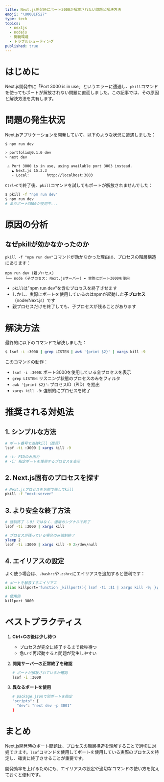 ```yaml
---
title: Next.js開発時にポート3000が解放されない問題と解決方法
emoji: "\U0001F527"
type: tech
topics:
  - nextjs
  - nodejs
  - 開発環境
  - トラブルシューティング
published: true
---
```

# はじめに

Next.js開発中に「Port 3000 is in use」というエラーに遭遇し、`pkill`コマンドを使ってもポートが解放されない問題に直面しました。この記事では、その原因と解決方法を共有します。

# 問題の発生状況

Next.jsアプリケーションを開発していて、以下のような状況に遭遇しました：

```bash
$ npm run dev

> portfolio@0.1.0 dev
> next dev

 ⚠ Port 3000 is in use, using available port 3003 instead.
   ▲ Next.js 15.3.3
   - Local:        http://localhost:3003
```

`Ctrl+C`で終了後、`pkill`コマンドを試してもポートが解放されませんでした：

```bash
$ pkill -f "npm run dev"
$ npm run dev
# まだポート3000が使用中...
```

# 原因の分析

## なぜpkillが効かなかったのか

`pkill -f "npm run dev"`コマンドが効かなかった理由は、プロセスの階層構造にあります：

```
npm run dev (親プロセス)
└── node (子プロセス: Next.jsサーバー) ← 実際にポート3000を使用
```

- `pkill`は"npm run dev"を含むプロセスを終了させます
- しかし、実際にポートを使用しているのはnpmが起動した**子プロセス**（node/Next.js）です
- 親プロセスだけを終了しても、子プロセスが残ることがあります

# 解決方法

最終的に以下のコマンドで解決しました：

```bash
$ lsof -i :3000 | grep LISTEN | awk '{print $2}' | xargs kill -9
```

このコマンドの動作：
- `lsof -i :3000`: ポート3000を使用している全プロセスを表示
- `grep LISTEN`: リスニング状態のプロセスのみをフィルタ
- `awk '{print $2}'`: プロセスID（PID）を抽出
- `xargs kill -9`: 強制的にプロセスを終了

# 推奨される対処法

## 1. シンプルな方法

```bash
# ポート番号で直接kill（推奨）
lsof -ti :3000 | xargs kill -9

# -t: PIDのみ出力
# -i: 指定ポートを使用するプロセスを表示
```

## 2. Next.js固有のプロセスを探す

```bash
# Next.jsプロセスを名前で探してkill
pkill -f "next-server"
```

## 3. より安全な終了方法

```bash
# 強制終了（-9）ではなく、通常のシグナルで終了
lsof -ti :3000 | xargs kill

# プロセスが残っている場合のみ強制終了
sleep 2
lsof -ti :3000 | xargs kill -9 2>/dev/null
```

## 4. エイリアスの設定

よく使う場合は、`.bashrc`や`.zshrc`にエイリアスを追加すると便利です：

```bash
# ポートを解放するエイリアス
alias killport='function _killport(){ lsof -ti :$1 | xargs kill -9; }; _killport'

# 使用例
killport 3000
```

# ベストプラクティス

1. **Ctrl+Cの後は少し待つ**
   - プロセスが完全に終了するまで数秒待つ
   - 急いで再起動すると問題が発生しやすい

2. **開発サーバーの正常終了を確認**
   ```bash
   # ポートが解放されているか確認
   lsof -i :3000
   ```

3. **異なるポートを使用**
   ```bash
   # package.jsonで別ポートを指定
   "scripts": {
     "dev": "next dev -p 3001"
   }
   ```

# まとめ

Next.js開発時のポート問題は、プロセスの階層構造を理解することで適切に対処できます。`lsof`コマンドを使用してポートを使用している実際のプロセスを特定し、確実に終了させることが重要です。

開発効率を上げるためにも、エイリアスの設定や適切なコマンドの使い方を覚えておくと便利です。
